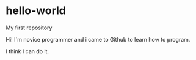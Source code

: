 # hello-world
My first repository


Hi! I`m novice programmer and i came to Github to learn how  to program.




I think I can do it.
